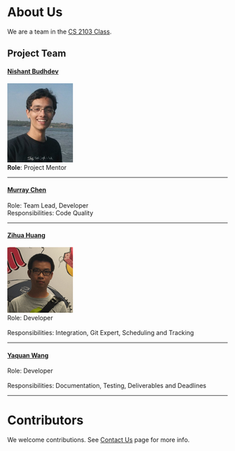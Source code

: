 # About Us

We are a team in the [CS 2103 Class](http://www.comp.nus.edu.sg/~cs2103/AY1617S1/).

## Project Team

#### [Nishant Budhdev](https://github.com/nishantbudhdev) <br>
<img src="images/Nishant Budhdev.jpg" width="150"><br>
**Role**: Project Mentor

-----

#### [Murray Chen](https://github.com/mchen14) <br>
Role: Team Lead, Developer <br>
Responsibilities: Code Quality

-----

#### [Zihua Huang](https://github.com/JamesHuangUC)
<img src="images/ZihuaHuang.jpg" width="150"><br>
Role: Developer <br>  
Responsibilities: Integration, Git Expert, Scheduling and Tracking

-----

#### [Yaquan Wang](https://github.com/A0116137M) 
Role: Developer <br>  
Responsibilities: Documentation, Testing, Deliverables and Deadlines
 
 -----

# Contributors

We welcome contributions. See [Contact Us](ContactUs.md) page for more info.
